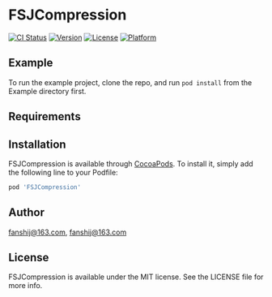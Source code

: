 # FSJCompression

[![CI Status](https://img.shields.io/travis/fanshij@163.com/FSJCompression.svg?style=flat)](https://travis-ci.org/fanshij@163.com/FSJCompression)
[![Version](https://img.shields.io/cocoapods/v/FSJCompression.svg?style=flat)](https://cocoapods.org/pods/FSJCompression)
[![License](https://img.shields.io/cocoapods/l/FSJCompression.svg?style=flat)](https://cocoapods.org/pods/FSJCompression)
[![Platform](https://img.shields.io/cocoapods/p/FSJCompression.svg?style=flat)](https://cocoapods.org/pods/FSJCompression)

## Example

To run the example project, clone the repo, and run `pod install` from the Example directory first.

## Requirements

## Installation

FSJCompression is available through [CocoaPods](https://cocoapods.org). To install
it, simply add the following line to your Podfile:

```ruby
pod 'FSJCompression'
```

## Author

fanshij@163.com, fanshij@163.com

## License

FSJCompression is available under the MIT license. See the LICENSE file for more info.
